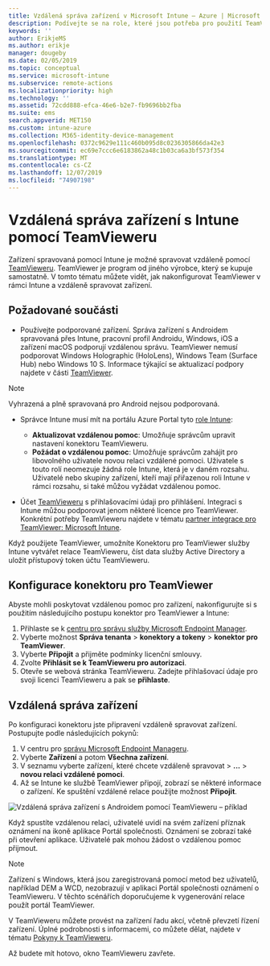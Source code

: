 ```yaml
---
title: Vzdálená správa zařízení v Microsoft Intune – Azure | Microsoft Docs
description: Podívejte se na role, které jsou potřeba pro použití TeamVieweru, jak nainstalovat konektor TeamVieweru a přečtěte si podrobné pokyny ke vzdálené správě zařízení pomocí Microsoft Intune na portálu Azure Portal.
keywords: ''
author: ErikjeMS
ms.author: erikje
manager: dougeby
ms.date: 02/05/2019
ms.topic: conceptual
ms.service: microsoft-intune
ms.subservice: remote-actions
ms.localizationpriority: high
ms.technology: ''
ms.assetid: 72cdd888-efca-46e6-b2e7-fb9696bb2fba
ms.suite: ems
search.appverid: MET150
ms.custom: intune-azure
ms.collection: M365-identity-device-management
ms.openlocfilehash: 0372c9629e111c460b095d8c0236305866da42e3
ms.sourcegitcommit: ec69e7ccc6e6183862a48c1b03ca6a3bf573f354
ms.translationtype: MT
ms.contentlocale: cs-CZ
ms.lasthandoff: 12/07/2019
ms.locfileid: "74907198"
---
```

# <a name="use-teamviewer-to-remotely-administer-intune-devices"></a>Vzdálená správa zařízení s Intune pomocí TeamVieweru

Zařízení spravovaná pomocí Intune je možné spravovat vzdáleně pomocí [TeamVieweru](https://www.teamviewer.com). TeamViewer je program od jiného výrobce, který se kupuje samostatně. V tomto tématu můžete vidět, jak nakonfigurovat TeamViewer v rámci Intune a vzdáleně spravovat zařízení. 

## <a name="prerequisites"></a>Požadované součásti

- Používejte podporované zařízení. Správa zařízení s Androidem spravovaná přes Intune, pracovní profil Androidu, Windows, iOS a zařízení macOS podporují vzdálenou správu. TeamViewer nemusí podporovat Windows Holographic (HoloLens), Windows Team (Surface Hub) nebo Windows 10 S. Informace týkající se aktualizací podpory najdete v části [TeamViewer](https://www.teamviewer.com).

> [!NOTE]
> Vyhrazená a plně spravovaná pro Android nejsou podporovaná.

- Správce Intune musí mít na portálu Azure Portal tyto [role Intune](../fundamentals/role-based-access-control.md):  

  - **Aktualizovat vzdálenou pomoc**: Umožňuje správcům upravit nastavení konektoru TeamVieweru.
  - **Požádat o vzdálenou pomoc**: Umožňuje správcům zahájit pro libovolného uživatele novou relaci vzdálené pomoci. Uživatele s touto rolí neomezuje žádná role Intune, která je v daném rozsahu. Uživatelé nebo skupiny zařízení, kteří mají přiřazenou roli Intune v rámci rozsahu, si také můžou vyžádat vzdálenou pomoc. 

- Účet [TeamVieweru](https://www.teamviewer.com) s přihlašovacími údaji pro přihlášení. Integraci s Intune můžou podporovat jenom některé licence pro TeamViewer. Konkrétní potřeby TeamVieweru najdete v tématu [partner integrace pro TeamViewer: Microsoft Intune](https://www.teamviewer.com/integrations/microsoft-intune/).

Když použijete TeamViewer, umožníte Konektoru pro TeamViewer služby Intune vytvářet relace TeamVieweru, číst data služby Active Directory a uložit přístupový token účtu TeamVieweru.

## <a name="configure-the-teamviewer-connector"></a>Konfigurace konektoru pro TeamViewer

Abyste mohli poskytovat vzdálenou pomoc pro zařízení, nakonfigurujte si s použitím následujícího postupu konektor pro TeamViewer a Intune:

1. Přihlaste se k [centru pro správu služby Microsoft Endpoint Manager](https://go.microsoft.com/fwlink/?linkid=2109431).
2. Vyberte možnost **Správa tenanta** > **konektory a tokeny** > **konektor pro TeamViewer**.
3. Vyberte **Připojit** a přijměte podmínky licenční smlouvy.
4. Zvolte **Přihlásit se k TeamVieweru pro autorizaci**.
5. Otevře se webová stránka TeamVieweru. Zadejte přihlašovací údaje pro svoji licenci TeamVieweru a pak se **přihlaste**.

## <a name="remotely-administer-a-device"></a>Vzdálená správa zařízení

Po konfiguraci konektoru jste připravení vzdáleně spravovat zařízení. Postupujte podle následujících pokynů: 

1. V centru pro [správu Microsoft Endpoint Manageru](https://go.microsoft.com/fwlink/?linkid=2109431).
2. Vyberte **Zařízení** a potom **Všechna zařízení**.
3. V seznamu vyberte zařízení, které chcete vzdáleně spravovat > **...**  > **novou relaci vzdálené pomoci**.
4. Až se Intune ke službě TeamViewer připojí, zobrazí se některé informace o zařízení. Ke spuštění vzdálené relace použijte možnost **Připojit**.

![Vzdálená správa zařízení s Androidem pomocí TeamVieweru – příklad](./media/teamviewer-support/android-teamviewer.png)

Když spustíte vzdálenou relaci, uživatelé uvidí na svém zařízení příznak oznámení na ikoně aplikace Portál společnosti. Oznámení se zobrazí také při otevření aplikace. Uživatelé pak mohou žádost o vzdálenou pomoc přijmout.

> [!NOTE]
> Zařízení s Windows, která jsou zaregistrovaná pomocí metod bez uživatelů, například DEM a WCD, nezobrazují v aplikaci Portál společnosti oznámení o TeamVieweru. V těchto scénářích doporučujeme k vygenerování relace použít portál TeamViewer.

V TeamVieweru můžete provést na zařízení řadu akcí, včetně převzetí řízení zařízení. Úplné podrobnosti s informacemi, co můžete dělat, najdete v tématu [Pokyny k TeamVieweru](https://www.teamviewer.com/support/documents/).

Až budete mít hotovo, okno TeamVieweru zavřete.
